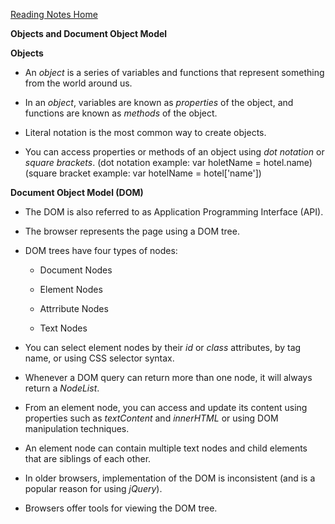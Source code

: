 [Reading Notes Home](https://d-d-wolfe.github.io/reading-notes/)

**Objects and Document Object Model**

**Objects**

- An *object* is a series of variables and functions that represent something from the world around us.

- In an *object*, variables are known as *properties* of the object, and functions are known as *methods* of the object.

- Literal notation is the most common way to create objects.

- You can access properties or methods of an object using *dot notation* or *square brackets*. (dot notation example: var holetName = hotel.name) (square bracket example: var hotelName = hotel['name'])

**Document Object Model (DOM)**

- The DOM is also referred to as Application Programming Interface (API).

- The browser represents the page using a DOM tree.

- DOM trees have four types of nodes:
  
  - Document Nodes

  - Element Nodes

  - Attrribute Nodes

  - Text Nodes

- You can select element nodes by their *id* or *class* attributes, by tag name, or using CSS selector syntax.

- Whenever a DOM query can return more than one node, it will always return a *NodeList*.

- From an element node, you can access and update its content using properties such as *textContent* and *innerHTML* or using DOM manipulation techniques.

- An element node can contain multiple text nodes and child elements that are siblings of each other.

- In older browsers, implementation of the DOM is inconsistent (and is a popular reason for using *jQuery*).

- Browsers offer tools for viewing the DOM tree.